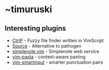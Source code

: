 # ~timuruski

## Interesting plugins
* [CtrlP](https://github.com/kien/ctrlp.vim) - Fuzzy file finder written in VimScript
* [Source](https://github.com/suderman/source.vim) - Alternative to
  pathogen
* [simplenote.vim](https://github.com/mrtazz/simplenote.vim) - Simplenote web service
* [vim-pasta](https://github.com/sickill/vim-pasta) - context-aware pasting
* [vim-smartinput](https://github.com/kana/vim-smartinput) - smarter punctuation pairs